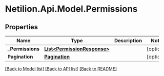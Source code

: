 # Netilion.Api.Model.Permissions
## Properties

Name | Type | Description | Notes
------------ | ------------- | ------------- | -------------
**_Permissions** | [**List&lt;PermissionResponse&gt;**](PermissionResponse.md) |  | [optional] 
**Pagination** | [**Pagination**](Pagination.md) |  | [optional] 

[[Back to Model list]](../README.md#documentation-for-models) [[Back to API list]](../README.md#documentation-for-api-endpoints) [[Back to README]](../README.md)

